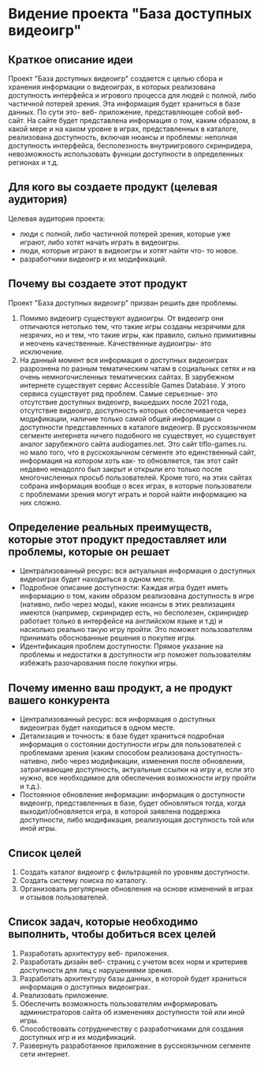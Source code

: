 # Видение проекта "База доступных видеоигр"

## Краткое описание идеи

Проект "База доступных видеоигр" создается с целью сбора и хранения информации о видеоиграх, в которых реализована доступность интерфейса и игрового процесса для людей с полной, либо частичной потерей зрения. Эта информация будет храниться в базе данных.  По сути это- веб- приложение, представляющее собой веб- сайт. На сайте будет представлена информация о том, каким образом, в какой  мере и на каком уровне в играх, представленных в каталоге, реализована доступность, включая нюансы и проблемы: неполная доступность интерфейса, бесполезность внутриигрового скринридера, невозможность использовать функции доступности в определенных регионах и т.д.

## Для кого вы создаете продукт (целевая аудитория)

Целевая аудитория проекта: 
- люди с полной, либо частичной потерей зрения, которые уже играют, либо хотят начать играть в видеоигры.
- люди, которые играют в видеоигры и хотят найти что- то новое.
- разработчики видеоигр и их модификаций.

## Почему вы создаете этот продукт
Проект "База доступных видеоигр" призван решить две проблемы.
1. Помимо видеоигр существуют аудиоигры. От видеоигр они отличаются нетолько тем, что такие игры созданы незрячими для незрячих, но и тем, что такие игры, как правило, сильно примитивны и неочень качественные. Качественные аудиоигры- это исключение.
2. На данный момент вся информация о доступных видеоиграх разрознена по разным тематическим чатам в социальных сетях и на очень немногочисленных тематических сайтах. В зарубежном интернете существует сервис Accessible Games Database. У этого сервиса существует ряд проблем. Самые серьезные- это отсутствие доступных видеоигр, вышедших после 2021 года, отсутствие видеоигр, доступность которых обеспечивается через модификации, наличие только самой общей информации о доступности представленных в каталоге видеоигр. В русскоязычном сегменте интернета ничего подобного не существует, но существует аналог зарубежного сайта audiogames.net. Это сайт tiflo-games.ru. но  мало того, что в русскоязычном сегменте это единственный сайт, информация на котором хоть как- то обновляется, так этот сайт недавно ненадолго был закрыт и открыли его только после многочисленных просьб пользователей. Кроме того, на этих сайтах собрана информация вообще о всех играх, в которые пользователи с проблемами зрения могут играть и порой найти информацию на них сложно.

## Определение реальных преимуществ, которые этот продукт предоставляет или проблемы, которые он решает

- Централизованный ресурс: вся актуальная информация о доступных видеоиграх будет находиться в одном месте.
- Подробное описание доступности: Каждая игра будет иметь информацию о том, каким образом реализована доступность в игре (нативно, либо через моды), какие нюансы в этих реализациях имеются (например, скринридер есть, но бесполезен, скринридер работает только в интерфейсе на английском языке и т.д) и насколько реально такую игру пройти. Это поможет пользователям принимать обоснованные решения о покупке игры.
- Идентификация проблем доступности: Прямое указание на проблемы и недостатки в доступности игр поможет пользователям избежать разочарования после покупки игры.

## Почему именно ваш продукт, а не продукт вашего конкурента

- Централизованный ресурс: вся информация о доступных видеоиграх будет находиться в одном месте.
- Детализация и точность: в базе будет храниться подробная информация о состоянии доступности игры для пользователей с проблемами зрения (каким способом реализована доступность- нативно, либо через модификации, изменения после обновления, затрагивающие доступность, актуальные ссылки на игру и, если это нужно, все необходимое для обеспечения возможности игру пройти и т.д.).
- Постоянное обновление информации: информация о доступности видеоигр, представленных в базе, будет обновляться тогда, когда выходит/обновляется   игра, в которой заявлена поддержка доступности, либо модификация, реализующая доступность той или иной игры.

## Список целей
1. Создать каталог видеоигр с фильтрацией по уровням доступности.
2. Создать систему поиска по каталогу.
3. Организовать регулярные обновления на основе изменений в играх и отзывов пользователей.

## Список задач, которые необходимо выполнить, чтобы добиться всех целей
1. Разработать архитектуру веб- приложения.
2. Разработать дизайн веб- страниц с учетом всех норм и критериев доступности для лиц с нарушениями зрения.
3. Разработать архитектуру базы данных, в которой будет храниться информация о доступных видеоиграх.
4. Реализовать приложение.
5. Обеспечить возможность пользователям информировать администраторов сайта об изменениях доступности той или иной игры.
6. Способствовать сотрудничеству с разработчиками для создания доступных игр и их модификаций.
7. Развернуть разработанное приложение в русскоязычном сегменте сети интернет.
